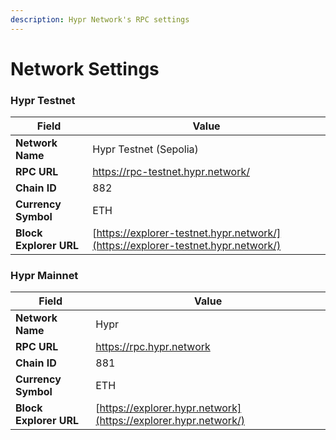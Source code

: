 ```yaml
---
description: Hypr Network's RPC settings
---
```


# Network Settings

### Hypr Testnet

| Field                  | Value                                                                            |
| ---------------------- | -------------------------------------------------------------------------------- |
| **Network Name**       | Hypr Testnet (Sepolia)                                                           |
| **RPC URL**            | https://rpc-testnet.hypr.network/                                                |
| **Chain ID**           | 882                                                                              |
| **Currency Symbol**    | ETH                                                                              |
| **Block Explorer URL** | [https://explorer-testnet.hypr.network/](https://explorer-testnet.hypr.network/) |

### Hypr Mainnet

| Field                  | Value                                                           |
| ---------------------- | --------------------------------------------------------------- |
| **Network Name**       | Hypr                                                            |
| **RPC URL**            | https://rpc.hypr.network                                        |
| **Chain ID**           | 881                                                             |
| **Currency Symbol**    | ETH                                                             |
| **Block Explorer URL** | [https://explorer.hypr.network](https://explorer.hypr.network/) |
